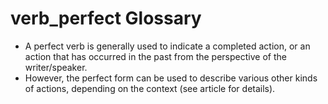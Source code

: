 # verb_perfect Glossary
- A perfect verb is generally used to indicate a completed action, or an action that has occurred in the past from the perspective of the writer/speaker.
- However, the perfect form can be used to describe various other kinds of actions, depending on the context (see article for details).